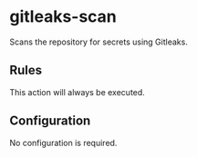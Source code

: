 # gitleaks-scan

Scans the repository for secrets using Gitleaks.


## Rules


This action will always be executed.

## Configuration


No configuration is required.
